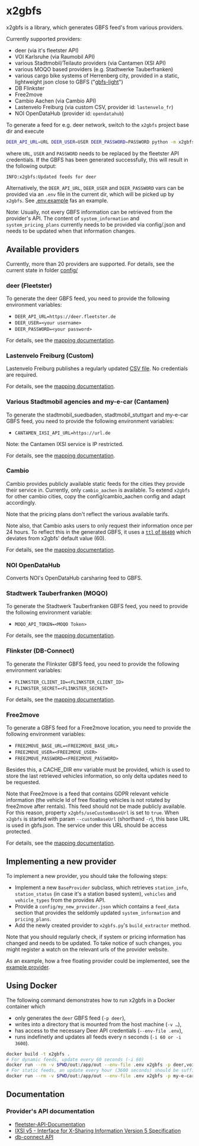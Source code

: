# x2gbfs

x2gbfs is a library, which generates GBFS feed's from various providers.

Currently supported providers:

* deer (via it's fleetster API)
* VOI Karlsruhe (via Raumobil API)
* various Stadtmobil/Teilauto providers (via Cantamen IXSI API)
* various MOQO based providers (e.g. Stadtwerke Tauberfranken)
* various cargo bike systems of Herrenberg city, provided in a static, lightweight json close to GBFS ("[gbfs-light](https://oda-git-jens-ox-gbfs-light-jens-ochsenmeiers-projects.vercel.app/schema/gbfs-light)")
* DB Flinkster
* Free2move
* Cambio Aachen (via Cambio API)
* Lastenvelo Freiburg (via custom CSV, provider id: `lastenvelo_fr`)
* NOI OpenDataHub (provider id: `opendatahub`)


To generate a feed for e.g. deer network, switch to the `x2gbfs` project base dir and execute

```sh
DEER_API_URL=URL DEER_USER=USER DEER_PASSWORD=PASSWORD python -m x2gbfs.x2gbfs -p deer -b 'file:out'
```

where `URL`, `USER` and `PASSWORD` needs to be replaced by the fleetster API credentials. 
If the GBFS has been generated successfully, this will result in the following output:

```
INFO:x2gbfs:Updated feeds for deer
```

Alternatively, the `DEER_API_URL`, `DEER_USER` and `DEER_PASSWORD` vars can be provided via an `.env` file in the current dir, which will be picked up by `x2gbfs`. See [.env.example](.env.example) fas an example.


Note: Usually, not every GBFS information can be retrieved from the provider's API. 
The content of `system_information` and `system_pricing_plans` currently needs to 
be provided via config/<provider>.json and needs to be updated when that information changes.

## Available providers

Currently, more than 20 providers are supported. For details, see the current state in folder [config/](https://github.com/mobidata-bw/x2gbfs/tree/main/config)


### deer (Fleetster)

To generate the deer GBFS feed, you need to provide the following environment variables:

* `DEER_API_URL=https://deer.fleetster.de`
* `DEER_USER=<your username>`
* `DEER_PASSWORD=<your password>`

For details, see the [mapping documentation](./docs/mappings/deer_gbfs_2.3_mapping.md).


### Lastenvelo Freiburg (Custom)

Lastenvelo Freiburg publishes a regularly updated [CSV file](https://www.lastenvelofreiburg.de/LVF_usage.csv). No credentials are required.

For details, see the [mapping documentation](./docs/mappings/lastenvelo_fr_gbfs_2.3_mapping.md).


### Various Stadtmobil agencies and my-e-car (Cantamen)

To generate the stadtmobil_suedbaden, stadtmobil_stuttgart and my-e-car GBFS feed, you need to provide the following environment variables:

* `CANTAMEN_IXSI_API_URL=https://url.de`

Note: the Cantamen IXSI service is IP restricted.

For details, see the [mapping documentation](./docs/mappings/ixsi_gbfs_2.3_mapping.md).


### Cambio

Cambio provides publicly available static feeds for the cities they provide their service in.
Currently, only `cambio_aachen` is available. To extend `x2gbfs` for other cambio cities,
copy the config/cambio_aachen config and adapt accordingly.

Note that the pricing plans don't reflect the various available tarifs.

Note also, that Cambio asks users to only request their information
once per 24 hours. To reflect this in the generated GBFS, it uses a
[`ttl` of `86400`](https://github.com/mobidata-bw/x2gbfs/blob/main/config/cambio_aachen.json#L89-91) which deviates from x2gbfs' default value (60).

For details, see the [mapping documentation](./docs/mappings/cambio_gbfs_2.3_mapping.md).

 
### NOI OpenDataHub

Converts NOI's OpenDataHub carsharing feed to GBFS.



### Stadtwerk Tauberfranken (MOQO)

To generate the Stadtwerk Tauberfranken GBFS feed, you need to provide the following environment variable:

* `MOQO_API_TOKEN=<MOQO Token>`

For details, see the [mapping documentation](./docs/mappings/moqo_gbfs_2.3_mapping.md).

### Flinkster (DB-Connect)

To generate the Flinkster GBFS feed, you need to provide the following environment variables:

* `FLINKSTER_CLIENT_ID=<FLINKSTER_CLIENT_ID>`
* `FLINKSTER_SECRET=<FLINKSTER_SECRET>`

For details, see the [mapping documentation](./docs/mappings/flinkster_gbfs_2.3_mapping.md).

### Free2move

To generate a GBFS feed for a Free2move location, you need to provide the following environment variables:

* `FREE2MOVE_BASE_URL=<FREE2MOVE_BASE_URL>`
* `FREE2MOVE_USER=<FREE2MOVE_USER>`
* `FREE2MOVE_PASSWORD=<FREE2MOVE_PASSWORD>`

Besides this, a CACHE_DIR env variable must be provided, which is used to store the last retrieved vehicles information, so only delta updates need to be requested.

Note that Free2move is a feed that contains GDPR relevant vehicle
information (the vehicle Id of free floating vehicles is not rotated by
free2move after rentals). This feed should not be made publicly
available.
For this reason, property `x2gbfs/useCustomBaseUrl` is set to `true`. When
`x2gbfs` is started with param  `--customBaseUrl` (shorthand `-r`),
this base URL is used in gbfs.json. The service under this URL should be access protected.

For details, see the [mapping documentation](./docs/mappings/free2move_gbfs_2.3_mapping.md).


## Implementing a new provider
To implement a new provider, you should take the following steps:

* Implement a new `BaseProvider` subclass, which retrieves `station_info`, `station_status` (in case it's a station based system), `vehicles` and `vehicle_types` from the provides API.
* Provide a `config/my_new_provider.json` which contains a `feed_data` section that provides the seldomly updated `system_information` and `pricing_plans`.
* Add the newly created provider to `x2gbfs.py`'s `build_extractor` method.

Note that you should regularly check, if system or pricing information has changed and needs to be updated. 
To take notice of such changes, you might register a watch on the relevant urls of the provider website.

As an example, how a free floating provider could be implemented, see the [example provider](./x2gbfs/providers/example.py).

## Using Docker

The following command demonstrates how to run x2gbfs in a Docker container which
- only generates the `deer` GBFS feed (`-p deer`),
- writes into a directory that is mounted from the host machine (`-v …`),
- has access to the necessary Deer API credentials (`--env-file .env`),
- runs indefinetly and updates all feeds every n seconds (`-i 60 or -i 3600`).

```sh
docker build -t x2gbfs .
# For dynamic feeds, update every 60 seconds (-i 60)
docker run --rm -v $PWD/out:/app/out --env-file .env x2gbfs -p deer,voi-raumobil,lastenvelo_fr,flinkster -b 'file:out' -i 60
# For static feeds, an update every hour (3600 seconds) should be sufficient (-i 3600)
docker run --rm -v $PWD/out:/app/out --env-file .env x2gbfs -p my-e-car,stadmobil_suedbaden -b 'file:out' -i 3600

```


## Documentation

### Provider's API documentation

* [fleetster-API-Documentation](https://my.fleetster.net/swagger/)
* [IXSI v5 - Interface for X-Sharing Information Version 5 Specification](https://carsharing.de/sites/default/files/uploads/ixsi-v5_docu_v0.9_bcs.pdf)
* [db-connect API](https://dbconnect-b2b-prod.service.dbrent.net/customer-b2b-api/docs/customer-b2b-api.html#resources-for-available-rental-objects-and-areas)
